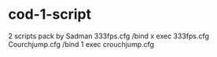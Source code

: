 # cod-1-script
 2 scripts pack by Sadman
333fps.cfg /bind x exec 333fps.cfg
Courchjump.cfg /bind 1 exec crouchjump.cfg
